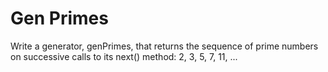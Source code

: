 # Gen Primes

Write a generator, genPrimes, that returns the sequence of prime numbers on successive calls to its next() method: 2, 3, 5, 7, 11, ...